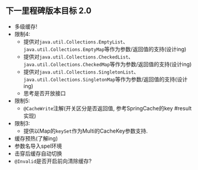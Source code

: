 ## 下一里程碑版本目标 2.0
- 多级缓存!
- 限制4:
    - 提供对`java.util.Collections.EmptyList`、`java.util.Collections.EmptyMap`等作为参数/返回值的支持(设计ing)
    - 提供对`java.util.Collections.CheckedList`、`java.util.Collections.CheckedMap`等作为参数/返回值的支持(设计ing)
    - 提供对`java.util.Collections.SingletonList`、`java.util.Collections.SingletonMap`等作为参数/返回值的支持(设计ing)
    - 思考是否开放接口
- 限制5:
    - `@CacheWrite`注解(开关区分是否返回值, 参考SpringCache的key #result实现)    
- 限制3:
    - 提供以Map的`keySet`作为Multi的CacheKey参数支持.
- 缓存预热(了解ing)
- 参数名导入spel环境
- 击穿后缓存自动切换
- `@Invalid`是否开启前向清除缓存?